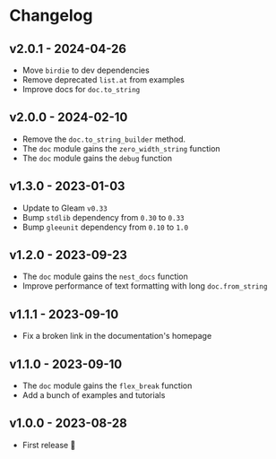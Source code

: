 # Changelog

## v2.0.1 - 2024-04-26

- Move `birdie` to dev dependencies
- Remove deprecated `list.at` from examples
- Improve docs for `doc.to_string`

## v2.0.0 - 2024-02-10

- Remove the `doc.to_string_builder` method.
- The `doc` module gains the `zero_width_string` function
- The `doc` module gains the `debug` function

## v1.3.0 - 2023-01-03

- Update to Gleam `v0.33`
- Bump `stdlib` dependency from `0.30` to `0.33`
- Bump `gleeunit` dependency from `0.10` to `1.0`

## v1.2.0 - 2023-09-23

- The `doc` module gains the `nest_docs` function
- Improve performance of text formatting with long `doc.from_string`

## v1.1.1 - 2023-09-10

- Fix a broken link in the documentation's homepage

## v1.1.0 - 2023-09-10

- The `doc` module gains the `flex_break` function
- Add a bunch of examples and tutorials

## v1.0.0 - 2023-08-28

- First release 🎉
